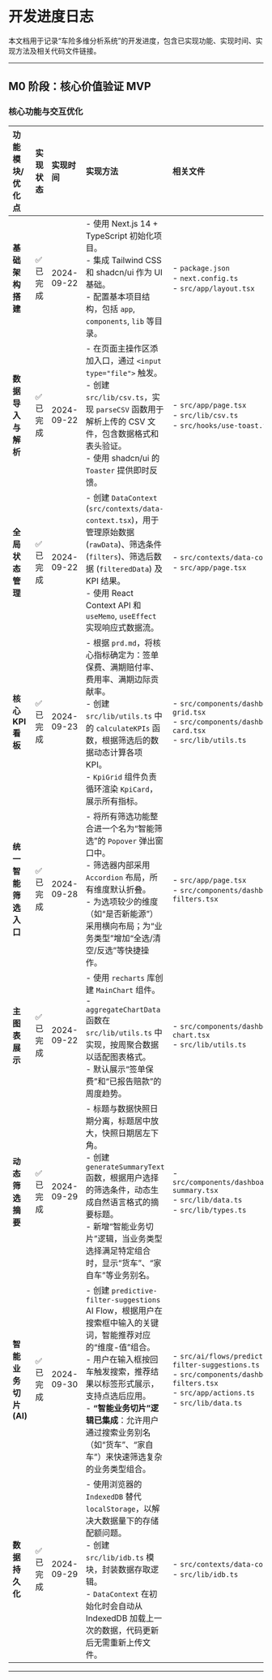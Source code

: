 # 开发进度日志

本文档用于记录“车险多维分析系统”的开发进度，包含已实现功能、实现时间、实现方法及相关代码文件链接。

---

## M0 阶段：核心价值验证 MVP

### 核心功能与交互优化

| 功能模块/优化点 | 实现状态 | 实现时间 | 实现方法 | 相关文件 |
| :--- | :--- | :--- | :--- | :--- |
| **基础架构搭建** | ✅ 已完成 | 2024-09-22 | - 使用 Next.js 14 + TypeScript 初始化项目。<br>- 集成 Tailwind CSS 和 shadcn/ui 作为 UI 基础。<br>- 配置基本项目结构，包括 `app`, `components`, `lib` 等目录。 | - `package.json`<br>- `next.config.ts`<br>- `src/app/layout.tsx` |
| **数据导入与解析** | ✅ 已完成 | 2024-09-22 | - 在页面主操作区添加入口，通过 `<input type="file">` 触发。<br>- 创建 `src/lib/csv.ts`，实现 `parseCSV` 函数用于解析上传的 CSV 文件，包含数据格式和表头验证。<br>- 使用 shadcn/ui 的 `Toaster` 提供即时反馈。 | - `src/app/page.tsx`<br>- `src/lib/csv.ts`<br>- `src/hooks/use-toast.ts` |
| **全局状态管理** | ✅ 已完成 | 2024-09-22 | - 创建 `DataContext` (`src/contexts/data-context.tsx`)，用于管理原始数据 (`rawData`)、筛选条件 (`filters`)、筛选后数据 (`filteredData`) 及 KPI 结果。<br>- 使用 React Context API 和 `useMemo`, `useEffect` 实现响应式数据流。 | - `src/contexts/data-context.tsx`<br>- `src/app/page.tsx` |
| **核心 KPI 看板** | ✅ 已完成 | 2024-09-23 | - 根据 `prd.md`，将核心指标确定为：签单保费、满期赔付率、费用率、满期边际贡献率。<br>- 创建 `src/lib/utils.ts` 中的 `calculateKPIs` 函数，根据筛选后的数据动态计算各项 KPI。<br>- `KpiGrid` 组件负责循环渲染 `KpiCard`，展示所有指标。 | - `src/components/dashboard/kpi-grid.tsx`<br>- `src/components/dashboard/kpi-card.tsx`<br>- `src/lib/utils.ts` |
| **统一智能筛选入口**| ✅ 已完成 | 2024-09-28 | - 将所有筛选功能整合进一个名为“智能筛选”的 `Popover` 弹出窗口中。<br>- 筛选器内部采用 `Accordion` 布局，所有维度默认折叠。<br>- 为选项较少的维度（如“是否新能源”）采用横向布局；为“业务类型”增加“全选/清空/反选”等快捷操作。 | - `src/app/page.tsx`<br>- `src/components/dashboard/top-filters.tsx` |
| **主图表展示** | ✅ 已完成 | 2024-09-22 | - 使用 `recharts` 库创建 `MainChart` 组件。<br>- `aggregateChartData` 函数在 `src/lib/utils.ts` 中实现，按周聚合数据以适配图表格式。<br>- 默认展示“签单保费”和“已报告赔款”的周度趋势。 | - `src/components/dashboard/main-chart.tsx`<br>- `src/lib/utils.ts` |
| **动态筛选摘要**| ✅ 已完成 | 2024-09-29 | - 标题与数据快照日期分离，标题居中放大，快照日期居左下角。<br>- 创建 `generateSummaryText` 函数，根据用户选择的筛选条件，动态生成自然语言格式的摘要标题。<br>- 新增“智能业务切片”逻辑，当业务类型选择满足特定组合时，显示“货车”、“家自车”等业务别名。 | - `src/components/dashboard/filter-summary.tsx`<br>- `src/lib/data.ts`<br>- `src/lib/types.ts`|
| **智能业务切片 (AI)** | ✅ 已完成 | 2024-09-30 | - 创建 `predictive-filter-suggestions` AI Flow，根据用户在搜索框中输入的关键词，智能推荐对应的“维度-值”组合。<br>- 用户在输入框按回车触发搜索，推荐结果以标签形式展示，支持点选后应用。<br>- **“智能业务切片”逻辑已集成**：允许用户通过搜索业务别名（如“货车”、“家自车”）来快速筛选复杂的业务类型组合。 | - `src/ai/flows/predictive-filter-suggestions.ts`<br>- `src/components/dashboard/top-filters.tsx`<br>- `src/app/actions.ts`<br>- `src/lib/data.ts` |
| **数据持久化** | ✅ 已完成 | 2024-09-29 | - 使用浏览器的 `IndexedDB` 替代 `localStorage`，以解决大数据量下的存储配额问题。<br>- 创建 `src/lib/idb.ts` 模块，封装数据存取逻辑。<br>- `DataContext` 在初始化时会自动从 IndexedDB 加载上一次的数据，代码更新后无需重新上传文件。 | - `src/contexts/data-context.tsx`<br>- `src/lib/idb.ts` |

---
